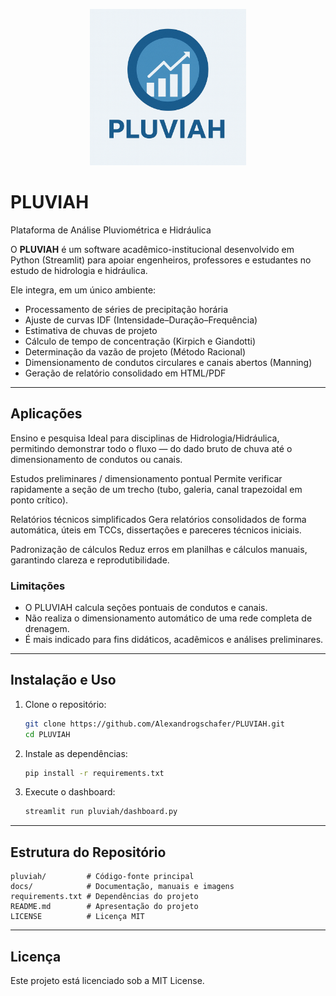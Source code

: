 <p align="center">
  <img src="docs/imagens/logo.png" alt="PLUVIAH logo" width="250"/>
</p>

# PLUVIAH

Plataforma de Análise Pluviométrica e Hidráulica

O **PLUVIAH** é um software acadêmico-institucional desenvolvido em Python (Streamlit) para apoiar engenheiros, professores e estudantes no estudo de hidrologia e hidráulica.

Ele integra, em um único ambiente:

* Processamento de séries de precipitação horária
* Ajuste de curvas IDF (Intensidade–Duração–Frequência)
* Estimativa de chuvas de projeto
* Cálculo de tempo de concentração (Kirpich e Giandotti)
* Determinação da vazão de projeto (Método Racional)
* Dimensionamento de condutos circulares e canais abertos (Manning)
* Geração de relatório consolidado em HTML/PDF

---

## Aplicações

Ensino e pesquisa
Ideal para disciplinas de Hidrologia/Hidráulica, permitindo demonstrar todo o fluxo — do dado bruto de chuva até o dimensionamento de condutos ou canais.

Estudos preliminares / dimensionamento pontual
Permite verificar rapidamente a seção de um trecho (tubo, galeria, canal trapezoidal em ponto crítico).

Relatórios técnicos simplificados
Gera relatórios consolidados de forma automática, úteis em TCCs, dissertações e pareceres técnicos iniciais.

Padronização de cálculos
Reduz erros em planilhas e cálculos manuais, garantindo clareza e reprodutibilidade.

### Limitações

* O PLUVIAH calcula seções pontuais de condutos e canais.
* Não realiza o dimensionamento automático de uma rede completa de drenagem.
* É mais indicado para fins didáticos, acadêmicos e análises preliminares.

---

## Instalação e Uso

1. Clone o repositório:

   ```bash
   git clone https://github.com/Alexandrogschafer/PLUVIAH.git
   cd PLUVIAH
   ```

2. Instale as dependências:

   ```bash
   pip install -r requirements.txt
   ```

3. Execute o dashboard:

   ```bash
   streamlit run pluviah/dashboard.py
   ```

---

## Estrutura do Repositório

```
pluviah/         # Código-fonte principal
docs/            # Documentação, manuais e imagens
requirements.txt # Dependências do projeto
README.md        # Apresentação do projeto
LICENSE          # Licença MIT
```

---

## Licença

Este projeto está licenciado sob a MIT License.



